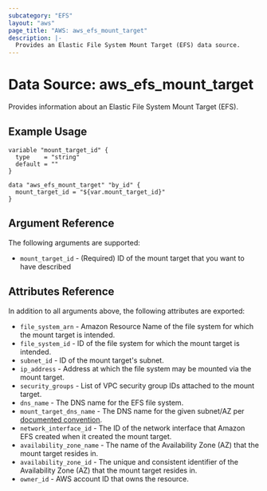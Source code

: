 ```yaml
---
subcategory: "EFS"
layout: "aws"
page_title: "AWS: aws_efs_mount_target"
description: |-
  Provides an Elastic File System Mount Target (EFS) data source.
---
```


# Data Source: aws_efs_mount_target

Provides information about an Elastic File System Mount Target (EFS).

## Example Usage

```hcl
variable "mount_target_id" {
  type    = "string"
  default = ""
}

data "aws_efs_mount_target" "by_id" {
  mount_target_id = "${var.mount_target_id}"
}
```

## Argument Reference

The following arguments are supported:

* `mount_target_id` - (Required) ID of the mount target that you want to have described

## Attributes Reference

In addition to all arguments above, the following attributes are exported:

* `file_system_arn` - Amazon Resource Name of the file system for which the mount target is intended.
* `file_system_id` - ID of the file system for which the mount target is intended.
* `subnet_id` - ID of the mount target's subnet.
* `ip_address` - Address at which the file system may be mounted via the mount target.
* `security_groups` - List of VPC security group IDs attached to the mount target.
* `dns_name` - The DNS name for the EFS file system.
* `mount_target_dns_name` - The DNS name for the given subnet/AZ per [documented convention](http://docs.aws.amazon.com/efs/latest/ug/mounting-fs-mount-cmd-dns-name.html).
* `network_interface_id` - The ID of the network interface that Amazon EFS created when it created the mount target.
* `availability_zone_name` - The name of the Availability Zone (AZ) that the mount target resides in.
* `availability_zone_id` - The unique and consistent identifier of the Availability Zone (AZ) that the mount target resides in.
* `owner_id` - AWS account ID that owns the resource.
